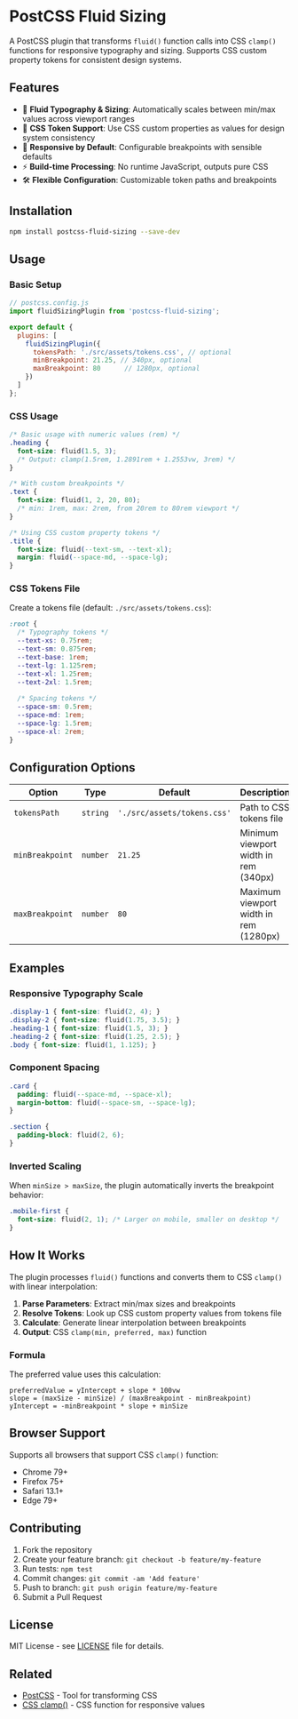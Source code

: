 # PostCSS Fluid Sizing

A PostCSS plugin that transforms `fluid()` function calls into CSS `clamp()` functions for responsive typography and sizing. Supports CSS custom property tokens for consistent design systems.

## Features

- 🔄 **Fluid Typography & Sizing**: Automatically scales between min/max values across viewport ranges
- 🎯 **CSS Token Support**: Use CSS custom properties as values for design system consistency  
- 📱 **Responsive by Default**: Configurable breakpoints with sensible defaults
- ⚡ **Build-time Processing**: No runtime JavaScript, outputs pure CSS
- 🛠️ **Flexible Configuration**: Customizable token paths and breakpoints

## Installation

```bash
npm install postcss-fluid-sizing --save-dev
```

## Usage

### Basic Setup

```js
// postcss.config.js
import fluidSizingPlugin from 'postcss-fluid-sizing';

export default {
  plugins: [
    fluidSizingPlugin({
      tokensPath: './src/assets/tokens.css', // optional
      minBreakpoint: 21.25, // 340px, optional  
      maxBreakpoint: 80      // 1280px, optional
    })
  ]
};
```

### CSS Usage

```css
/* Basic usage with numeric values (rem) */
.heading {
  font-size: fluid(1.5, 3);
  /* Output: clamp(1.5rem, 1.2891rem + 1.2553vw, 3rem) */
}

/* With custom breakpoints */
.text {
  font-size: fluid(1, 2, 20, 80);
  /* min: 1rem, max: 2rem, from 20rem to 80rem viewport */
}

/* Using CSS custom property tokens */
.title {
  font-size: fluid(--text-sm, --text-xl);
  margin: fluid(--space-md, --space-lg);
}
```

### CSS Tokens File

Create a tokens file (default: `./src/assets/tokens.css`):

```css
:root {
  /* Typography tokens */
  --text-xs: 0.75rem;
  --text-sm: 0.875rem; 
  --text-base: 1rem;
  --text-lg: 1.125rem;
  --text-xl: 1.25rem;
  --text-2xl: 1.5rem;
  
  /* Spacing tokens */
  --space-sm: 0.5rem;
  --space-md: 1rem;
  --space-lg: 1.5rem;
  --space-xl: 2rem;
}
```

## Configuration Options

| Option | Type | Default | Description |
|--------|------|---------|-------------|
| `tokensPath` | `string` | `'./src/assets/tokens.css'` | Path to CSS tokens file |
| `minBreakpoint` | `number` | `21.25` | Minimum viewport width in rem (340px) |  
| `maxBreakpoint` | `number` | `80` | Maximum viewport width in rem (1280px) |

## Examples

### Responsive Typography Scale

```css
.display-1 { font-size: fluid(2, 4); }
.display-2 { font-size: fluid(1.75, 3.5); }
.heading-1 { font-size: fluid(1.5, 3); }
.heading-2 { font-size: fluid(1.25, 2.5); }
.body { font-size: fluid(1, 1.125); }
```

### Component Spacing

```css
.card {
  padding: fluid(--space-md, --space-xl);
  margin-bottom: fluid(--space-sm, --space-lg);
}

.section {
  padding-block: fluid(2, 6);
}
```

### Inverted Scaling

When `minSize > maxSize`, the plugin automatically inverts the breakpoint behavior:

```css
.mobile-first {
  font-size: fluid(2, 1); /* Larger on mobile, smaller on desktop */
}
```

## How It Works

The plugin processes `fluid()` functions and converts them to CSS `clamp()` with linear interpolation:

1. **Parse Parameters**: Extract min/max sizes and breakpoints
2. **Resolve Tokens**: Look up CSS custom property values from tokens file  
3. **Calculate**: Generate linear interpolation between breakpoints
4. **Output**: CSS `clamp(min, preferred, max)` function

### Formula

The preferred value uses this calculation:
```
preferredValue = yIntercept + slope * 100vw
slope = (maxSize - minSize) / (maxBreakpoint - minBreakpoint)  
yIntercept = -minBreakpoint * slope + minSize
```

## Browser Support

Supports all browsers that support CSS `clamp()` function:
- Chrome 79+
- Firefox 75+ 
- Safari 13.1+
- Edge 79+

## Contributing

1. Fork the repository
2. Create your feature branch: `git checkout -b feature/my-feature`
3. Run tests: `npm test`
4. Commit changes: `git commit -am 'Add feature'`
5. Push to branch: `git push origin feature/my-feature`
6. Submit a Pull Request

## License

MIT License - see [LICENSE](LICENSE) file for details.

## Related

- [PostCSS](https://postcss.org/) - Tool for transforming CSS
- [CSS clamp()](https://developer.mozilla.org/en-US/docs/Web/CSS/clamp) - CSS function for responsive values